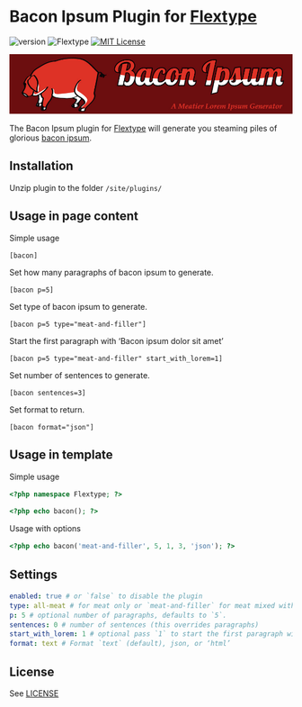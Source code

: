 # Bacon Ipsum Plugin for [Flextype](http://flextype.org/)
![version](https://img.shields.io/badge/version-1.1.1-brightgreen.svg?style=flat-square "Version")
![Flextype](https://img.shields.io/badge/Flextype-0.7.0-green.svg?style=flat-square "Flextype Version")
[![MIT License](https://img.shields.io/badge/license-MIT-blue.svg?style=flat-square)](https://github.com/flextype-plugins/bacon-ipsum/blob/master/LICENSE.txt)

![BaconIpsum](bacon-ipsum.jpg)

The Bacon Ipsum plugin for [Flextype](https://github.com/flextype/flextype) will generate you steaming piles of glorious [bacon ipsum](http://baconipsum.com/).

## Installation
Unzip plugin to the folder `/site/plugins/`

## Usage in page content

Simple usage

```
[bacon]
```

Set how many paragraphs of bacon ipsum to generate.

```
[bacon p=5]
```

Set type of bacon ipsum to generate.

```
[bacon p=5 type="meat-and-filler"]
```

Start the first paragraph with ‘Bacon ipsum dolor sit amet’

```
[bacon p=5 type="meat-and-filler" start_with_lorem=1]
```

Set number of sentences to generate.

```
[bacon sentences=3]
```

Set format to return.

```
[bacon format="json"]
```

## Usage in template

Simple usage

```php
<?php namespace Flextype; ?>
```

```php
<?php echo bacon(); ?>
```

Usage with options

```php
<?php echo bacon('meat-and-filler', 5, 1, 3, 'json'); ?>
```

## Settings

```yaml
enabled: true # or `false` to disable the plugin
type: all-meat # for meat only or `meat-and-filler` for meat mixed with miscellaneous ‘lorem ipsum’ filler.
p: 5 # optional number of paragraphs, defaults to `5`.
sentences: 0 # number of sentences (this overrides paragraphs)
start_with_lorem: 1 # optional pass `1` to start the first paragraph with ‘Bacon ipsum dolor sit amet’.
format: text # Format `text` (default), json, or ‘html’
```

## License
See [LICENSE](https://github.com/flextype-plugins/bacon-ipsum/blob/master/LICENSE)
